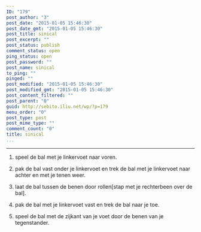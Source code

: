 ```yaml
---
ID: "179"
post_author: "3"
post_date: "2015-01-05 15:46:30"
post_date_gmt: "2015-01-05 15:46:30"
post_title: sinical
post_excerpt: ""
post_status: publish
comment_status: open
ping_status: open
post_password: ""
post_name: sinical
to_ping: ""
pinged: ""
post_modified: "2015-01-05 15:46:30"
post_modified_gmt: "2015-01-05 15:46:30"
post_content_filtered: ""
post_parent: "0"
guid: http://sebito.iliu.net/wp/?p=179
menu_order: "0"
post_type: post
post_mime_type: ""
comment_count: "0"
title: sinical
...
```

---

1.  speel de bal met je linkervoet naar voren.

2.  pak de bal vast onder je linkervoet en trek de bal met je linkervoet naar achter en met je tenen weer.

3.  laat de bal tussen de benen door rollen[stap met je rechterbeen over de bal].

4.  pak de bal met je linkervoet vast en trek de bal naar je toe.

5.  speel de bal met de zijkant van je voet door de benen van je tegenstander.
